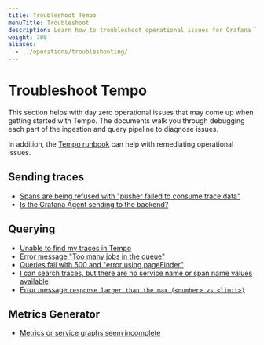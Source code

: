 ```yaml
---
title: Troubleshoot Tempo
menuTitle: Troubleshoot
description: Learn how to troubleshoot operational issues for Grafana Tempo.
weight: 700
aliases:
  - ../operations/troubleshooting/
---
```


# Troubleshoot Tempo

This section helps with day zero operational issues that may come up when getting started with Tempo.
The documents walk you through debugging each part of the ingestion and query pipeline to diagnose issues.

In addition, the [Tempo runbook](https://github.com/grafana/tempo/blob/main/operations/tempo-mixin/runbook.md) can help with remediating operational issues.

## Sending traces

- [Spans are being refused with "pusher failed to consume trace data"](max-trace-limit-reached/)
- [Is the Grafana Agent sending to the backend?](agent/)

## Querying

- [Unable to find my traces in Tempo](unable-to-see-trace/)
- [Error message "Too many jobs in the queue"](too-many-jobs-in-queue/)
- [Queries fail with 500 and "error using pageFinder"](bad-blocks/)
- [I can search traces, but there are no service name or span name values available](search-tag/)
- [Error message `response larger than the max (<number> vs <limit>)`](response-too-large/)

## Metrics Generator

- [Metrics or service graphs seem incomplete](metrics-generator/)